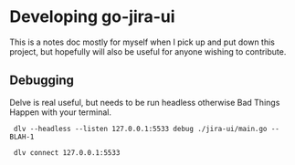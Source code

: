 # Developing go-jira-ui

This is a notes doc mostly for myself when I pick up and put down this project,
but hopefully will also be useful for anyone wishing to contribute.


## Debugging

Delve is real useful, but needs to be run headless otherwise Bad Things Happen
with your terminal.

     dlv --headless --listen 127.0.0.1:5533 debug ./jira-ui/main.go -- BLAH-1

     dlv connect 127.0.0.1:5533

